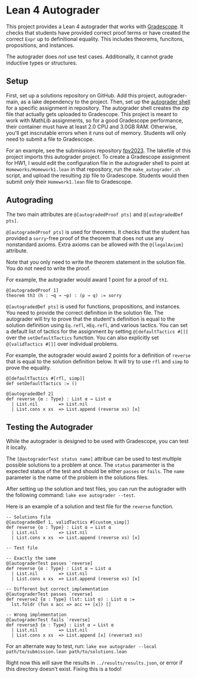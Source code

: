 # Lean 4 Autograder

This project provides a Lean 4 autograder that works with [Gradescope](https://gradescope-autograders.readthedocs.io/en/latest/). 
It checks that students have provided correct proof terms or have created the correct `Expr` up to definitional equality. 
This includes theorems, funcitons, propositions, and instances. 

The autograder does *not* use test cases. Additionally, it cannot grade inductive types or structures.

## Setup 

First, set up a solutions repository on GitHub.
Add this project, autograder-main, as a lake dependency to the project. 
Then, set up the [autograder shell](https://github.com/robertylewis/lean4_autograder) for a specific assignment in repository.
The autograder shell creates the zip file that actually gets uploaded to Gradescope.
This project is meant to work with MathLib assignments, so for a good Gradescope performance, their container must have at least 2.0 CPU and 3.0GB RAM. 
Otherwise, you'll get inscrutable errors when it runs out of memory. 
Students will only need to submit a file to Gradescope.

For an example, see the submissions repository [fpv2023](https://github.com/BrownCS1951x/fpv2023). 
The lakefile of this project imports this autograder project.
To create a Gradescope assignment for HW1, I would edit the configuration file in the autograder shell 
to point at `Homeworks/Homework1.lean` in that repository, run the `make_autograder.sh` script, 
and upload the resulting zip file to Gradescope.
Students would then submit *only* their `Homework1.lean` file to Gradescope.

## Autograding 

The two main attributes are `@[autogradedProof pts]` and `@[autogradedDef pts]`.

`@[autogradedProof pts]` is used for theorems. 
It checks that the student has provided a `sorry`-free proof of the theorem that does not use any nonstandard axioms.
Extra axioms can be allowed with the `@[legalAxiom]` attribute.

Note that you only need to write the theorem statement in the solution file. 
You do not need to write the proof.

For example, the autograder would award 1 point for a proof of `th1`.

```lean
@[autogradedProof 1]
theorem th3 (h : ¬q → ¬p) : (p → q) := sorry
```

`@[autogradedDef pts]` is used for functions, propositions, and instances.
You need to provide the correct definition in the solution file.
The autograder will try to prove that the student's definition is equal to the solution definition using `Eq.refl`, `HEq.refl`, and various tactics.
You can set a default list of tactics for the assignment by setting `@[defaultTactics #[]]` over the `setDefaultTactics` function.
You can also explicitly set `@[validTactics #[]]` over individual problems.

For example, the autograder would award 2 points for a definition of `reverse` that is equal to the solution definition below.
It will try to use `rfl` and `simp` to prove the equality.

```lean
@[defaultTactics #[rfl, simp]] 
def setDefaultTactics := () 

@[autogradedDef 2]
def reverse {α : Type} : List α → List α
  | List.nil        => List.nil
  | List.cons x xs  => List.append (reverse xs) [x]
```

## Testing the Autograder

While the autograder is designed to be used with Gradescope, you can test it locally.

The `[@autograderTest status name]` attribue can be used to test multiple possible solutions to a problem at once.
The `status` paramenter is the expected status of the test and should be either `passes` or `fails`.
The `name` parameter is the name of the problem in the solutions files. 

After setting up the solution and test files, you can run the autograder with the following command: `lake exe autograder --test`.

Here is an example of a solution and test file for the `reverse` function.

```lean
-- Solutions file
@[autogradedDef 1, validTactics #[custom_simp]]
def reverse {α : Type} : List α → List α
  | List.nil        => List.nil
  | List.cons x xs  => List.append (reverse xs) [x]
```

```lean
-- Test file

-- Exactly the same
@[autograderTest passes `reverse]
def reverse {α : Type} : List α → List α
  | List.nil        => List.nil
  | List.cons x xs  => List.append (reverse xs) [x]

-- Different but correct implementation
@[autograderTest passes `reverse]
def reverse2 {α : Type} (lst: List α) : List α := 
  lst.foldr (fun x acc => acc ++ [x]) []

-- Wrong implementation
@[autograderTest fails `reverse]
def reverse3 {α : Type} : List α → List α
  | List.nil        => List.nil
  | List.cons x xs  => List.append [x] (reverse3 xs)
```

For an alternate way to test, run:
```lake exe autograder --local path/to/submission.lean path/to/solutions.lean```

Right now this will save the results in `../results/results.json`,
or error if this directory doesn't exist. Fixing this is a todo!
